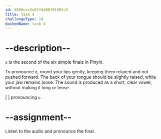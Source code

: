 ```yaml
---
id: 6899cec5e02fdd88f91905c5
title: Task 4
challengeType: 24
dashedName: task-4
---
```


<!--SPEAKING-->

<!-- (Audio) A: o -->

# --description--

`o` is the second of the six simple finals in Pinyin.

To pronounce `o`, round your lips gently, keeping them relaxed and not pushed forward. The back of your tongue should be slightly raised, while your jaw remains loose. The sound is produced as a short, clear vowel, without making it long or tense.

[ ] pronouncing `o`

# --assignment--

Listen to the audio and pronounce the final.
